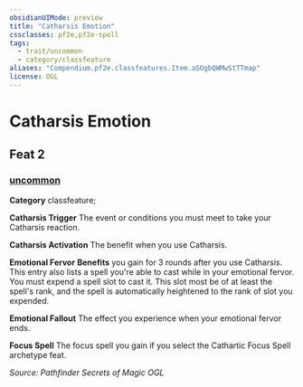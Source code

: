 ```yaml
---
obsidianUIMode: preview
title: "Catharsis Emotion"
cssclasses: pf2e,pf2e-spell
tags:
  - trait/uncommon
  - category/classfeature
aliases: "Compendium.pf2e.classfeatures.Item.aSOgbQWMwStTTmap"
license: OGL
---
```

# Catharsis Emotion
## Feat 2
### [uncommon](uncommon "Uncommon Rarity Trait")

**Category** classfeature; 




**Catharsis Trigger** The event or conditions you must meet to take your Catharsis reaction.

**Catharsis Activation** The benefit when you use Catharsis.

**Emotional Fervor** **Benefits** you gain for 3 rounds after you use Catharsis. This entry also lists a spell you're able to cast while in your emotional fervor. You must expend a spell slot to cast it. This slot most be of at least the spell's rank, and the spell is automatically heightened to the rank of slot you expended.

**Emotional Fallout** The effect you experience when your emotional fervor ends.

**Focus Spell** The focus spell you gain if you select the Cathartic Focus Spell archetype feat.

*Source: Pathfinder Secrets of Magic*
*OGL*